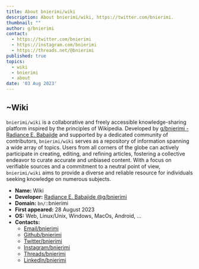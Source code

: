 ```yaml
---
title: About bnierimi/wiki
description: About bnierimi/wiki, https://twitter.com/bnierimi.
thumbnail: ""
author: g/bnierimi
contact:
  - https://twitter.com/bnierimi
  - https://instagram.com/bnierimi
  - https://threads.net/@bnierimi
published: true
topics:
  - wiki
  - bnierimi
  - about
date: '03 Aug 2023'
---
```


## ~Wiki
`bnierimi/wiki` is a collaborative and freely accessible knowledge-sharing platform inspired by the principles of Wikipedia. Developed by [g/bnierimi - Radiance E. Babajide](https://bnierimi.vercel.app) and supported by a dedicated community of contributors, `bnierimi/wiki` serves as a repository of information spanning a wide array of topics. Users from all corners of the globe can actively participate in creating, editing, and refining articles, fostering a collective endeavor to curate accurate and unbiased content. With a focus on verifiable sources and a commitment to a neutral point of view, `bnierimi/wiki` aims to provide a diverse and reliable resource for individuals seeking knowledge on numerous subjects.

- **Name:** Wiki
- **Developer:** [Radiance E. Babajide @g/bnierimi](https://bnierimi.vercel.app)
- **Domain:** `bn/`::bnierimi
- **First appeared:** 28 August 2023
- **OS:** Web, Linux/Unix, Windows, MacOs, Android, ...
- **Contacts:**
  - [Email/bnierimi](mailto:bnierimi@gmail.com)
  - [Github/bnierimi](https://github.com/bnierimi)
  - [Twitter/bnierimi](https://twitter.com/bnierimi)
  - [Instagram/bnierimi](https://instagram.com/bnierimi)
  - [Threads/bnierimi](https://threads.net/@bnierimi)
  - [LinkedIn/bnierimi](https://www.linkedin.com/in/bnierimi)

